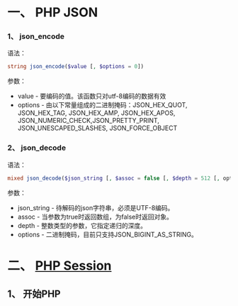 # 一、 PHP JSON
### 1、 json_encode
语法：  
```php
string json_encode($value [, $options = 0])
```
参数：  
* value - 要编码的值。该函数只对utf-8编码的数据有效
* options - 由以下常量组成的二进制掩码：JSON_HEX_QUOT, JSON_HEX_TAG, JSON_HEX_AMP, JSON_HEX_APOS, JSON_NUMERIC_CHECK,JSON_PRETTY_PRINT, JSON_UNESCAPED_SLASHES, JSON_FORCE_OBJECT

### 2、 json_decode
语法：  
```php
mixed json_decode($json_string [, $assoc = false [, $depth = 512 [, options = 0]]])
```
参数：  
* json_string - 待解码的json字符串，必须是UTF-8编码。
* assoc - 当参数为true时返回数组，为false时返回对象。
* depth - 整数类型的参数，它指定递归的深度。
* options - 二进制掩码，目前只支持JSON_BIGINT_AS_STRING。

# 二、 [PHP Session](https://www.runoob.com/php/php-sessions.html)
## 1、 开始PHP 

